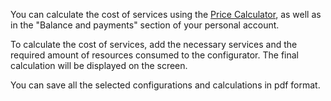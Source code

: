 You can calculate the cost of services using the [Price Calculator](https://mcs.mail.ru/pricing), as well as in the "Balance and payments" section of your personal account.

To calculate the cost of services, add the necessary services and the required amount of resources consumed to the configurator. The final calculation will be displayed on the screen.

You can save all the selected configurations and calculations in pdf format.
